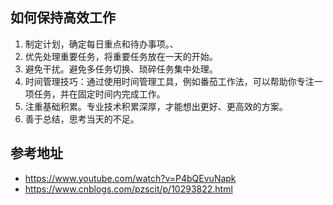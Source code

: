 ## 如何保持高效工作

1. 制定计划，确定每日重点和待办事项。、
2. 优先处理重要任务，将重要任务放在一天的开始。
3. 避免干扰。避免多任务切换、琐碎任务集中处理。
4. 时间管理技巧：通过使用时间管理工具，例如番茄工作法，可以帮助你专注一项任务，并在固定时间内完成工作。
5. 注重基础积累。专业技术积累深厚，才能想出更好、更高效的方案。
6. 善于总结，思考当天的不足。

## 参考地址
- https://www.youtube.com/watch?v=P4bQEvuNapk
- https://www.cnblogs.com/pzscit/p/10293822.html